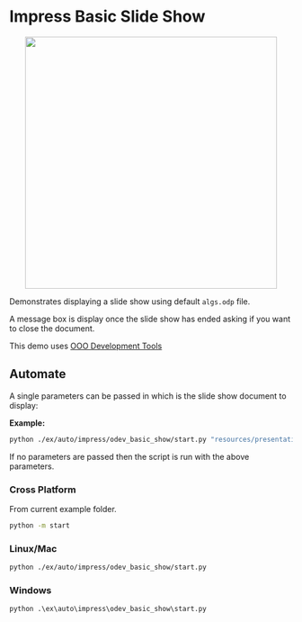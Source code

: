# Impress Basic Slide Show

<p align="center">
    <img src="https://user-images.githubusercontent.com/4193389/198407936-7865b1c2-75b7-4530-8598-a1ce52821752.png" width="448" height="448">
</p>

Demonstrates displaying a slide show using default `algs.odp` file.

A message box is display once the slide show has ended asking if you want to close the document.

This demo uses [OOO Development Tools]

## Automate

A single parameters can be passed in which is the slide show document to display:

**Example:**

```sh
python ./ex/auto/impress/odev_basic_show/start.py "resources/presentation/algs.ppt"
```

If no parameters are passed then the script is run with the above parameters.

### Cross Platform

From current example folder.

```sh
python -m start
```

### Linux/Mac

```sh
python ./ex/auto/impress/odev_basic_show/start.py
```

### Windows

```ps
python .\ex\auto\impress\odev_basic_show\start.py
```

[OOO Development Tools]: https://python-ooo-dev-tools.readthedocs.io/en/latest/